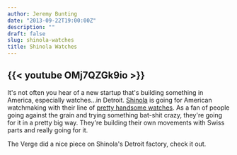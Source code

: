 ```yaml
---
author: Jeremy Bunting
date: "2013-09-22T19:00:00Z"
description: ""
draft: false
slug: shinola-watches
title: Shinola Watches
---
```


{{< youtube OMj7QZGk9io >}}
---
It's not often you hear of a new startup that's building something in America, especially watches...in Detroit. [Shinola](http://www.shinola.com/) is going for
American watchmaking with their line of [pretty handsome watches](http://www.shinola.com/shop/watches/the-brakeman-leather-band-watch-s002.html). As a fan of
people going against the grain and trying something bat-shit crazy, they're going for it in a pretty big way. They're building their own movements with Swiss
parts and really going for it.

The Verge did a nice piece on Shinola's Detroit factory, check it out.

